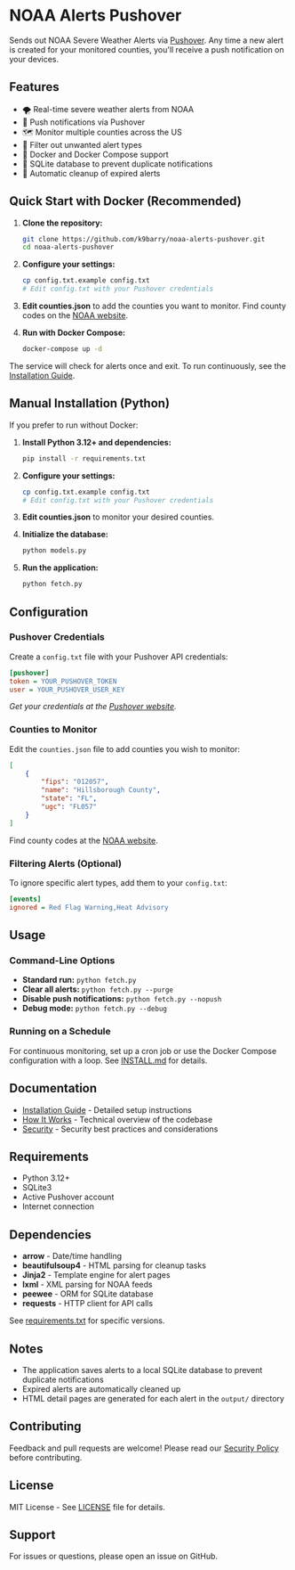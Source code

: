 # NOAA Alerts Pushover

Sends out NOAA Severe Weather Alerts via [Pushover](http://www.pushover.net). Any time a new alert is created for your monitored counties, you'll receive a push notification on your devices.

## Features

- 🌪️ Real-time severe weather alerts from NOAA
- 📱 Push notifications via Pushover
- 🗺️ Monitor multiple counties across the US
- 🔕 Filter out unwanted alert types
- 🐳 Docker and Docker Compose support
- 💾 SQLite database to prevent duplicate notifications
- 🔄 Automatic cleanup of expired alerts

## Quick Start with Docker (Recommended)

1. **Clone the repository:**
   ```bash
   git clone https://github.com/k9barry/noaa-alerts-pushover.git
   cd noaa-alerts-pushover
   ```

2. **Configure your settings:**
   ```bash
   cp config.txt.example config.txt
   # Edit config.txt with your Pushover credentials
   ```

3. **Edit counties.json** to add the counties you want to monitor. Find county codes on the [NOAA website](http://www.nws.noaa.gov/emwin/winugc.htm).

4. **Run with Docker Compose:**
   ```bash
   docker-compose up -d
   ```

The service will check for alerts once and exit. To run continuously, see the [Installation Guide](INSTALL.md).

## Manual Installation (Python)

If you prefer to run without Docker:

1. **Install Python 3.12+ and dependencies:**
   ```bash
   pip install -r requirements.txt
   ```

2. **Configure your settings:**
   ```bash
   cp config.txt.example config.txt
   # Edit config.txt with your Pushover credentials
   ```

3. **Edit counties.json** to monitor your desired counties.

4. **Initialize the database:**
   ```bash
   python models.py
   ```

5. **Run the application:**
   ```bash
   python fetch.py
   ```

## Configuration

### Pushover Credentials

Create a `config.txt` file with your Pushover API credentials:

```ini
[pushover]
token = YOUR_PUSHOVER_TOKEN
user = YOUR_PUSHOVER_USER_KEY
```

*Get your credentials at the [Pushover website](http://www.pushover.net).*

### Counties to Monitor

Edit the `counties.json` file to add counties you wish to monitor:

```json
[
    {
        "fips": "012057",
        "name": "Hillsborough County",
        "state": "FL",
        "ugc": "FL057"
    }
]
```

Find county codes at the [NOAA website](http://www.nws.noaa.gov/emwin/winugc.htm).

### Filtering Alerts (Optional)

To ignore specific alert types, add them to your `config.txt`:

```ini
[events]
ignored = Red Flag Warning,Heat Advisory
```

## Usage

### Command-Line Options

- **Standard run:** `python fetch.py`
- **Clear all alerts:** `python fetch.py --purge`
- **Disable push notifications:** `python fetch.py --nopush`
- **Debug mode:** `python fetch.py --debug`

### Running on a Schedule

For continuous monitoring, set up a cron job or use the Docker Compose configuration with a loop. See [INSTALL.md](INSTALL.md) for details.

## Documentation

- [Installation Guide](INSTALL.md) - Detailed setup instructions
- [How It Works](CODE_EXPLANATION.md) - Technical overview of the codebase
- [Security](SECURITY.md) - Security best practices and considerations

## Requirements

- Python 3.12+
- SQLite3
- Active Pushover account
- Internet connection

## Dependencies

- **arrow** - Date/time handling
- **beautifulsoup4** - HTML parsing for cleanup tasks
- **Jinja2** - Template engine for alert pages
- **lxml** - XML parsing for NOAA feeds
- **peewee** - ORM for SQLite database
- **requests** - HTTP client for API calls

See [requirements.txt](requirements.txt) for specific versions.

## Notes

- The application saves alerts to a local SQLite database to prevent duplicate notifications
- Expired alerts are automatically cleaned up
- HTML detail pages are generated for each alert in the `output/` directory

## Contributing

Feedback and pull requests are welcome! Please read our [Security Policy](SECURITY.md) before contributing.

## License

MIT License - See [LICENSE](LICENSE) file for details.

## Support

For issues or questions, please open an issue on GitHub.
